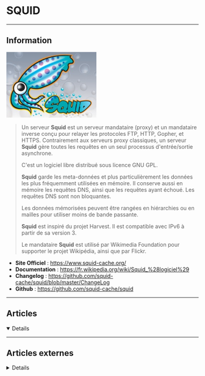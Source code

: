 # SQUID
----

## <i class="fa-solid fa-hashtag"></i> Information

![Logo](../../_media/apps/squid/squid-cache_logo.jpg ':size=250 :no-zoom')


> <i class="fa-solid fa-quote-left"></i> Un serveur **Squid** est un serveur mandataire (proxy) et un mandataire inverse conçu pour relayer les protocoles FTP, HTTP, Gopher, et HTTPS. Contrairement aux serveurs proxy classiques, un serveur **Squid** gère toutes les requêtes en un seul processus d'entrée/sortie asynchrone.
>
> C'est un logiciel libre distribué sous licence GNU GPL.
>
> **Squid** garde les meta-données et plus particulièrement les données les plus fréquemment utilisées en mémoire. Il conserve aussi en mémoire les requêtes DNS, ainsi que les requêtes ayant échoué. Les requêtes DNS sont non bloquantes.
>
> Les données mémorisées peuvent être rangées en hiérarchies ou en mailles pour utiliser moins de bande passante.
>
> **Squid** est inspiré du projet Harvest. Il est compatible avec IPv6 à partir de sa version 3.
>
> Le mandataire **Squid** est utilisé par Wikimedia Foundation pour supporter le projet Wikipédia, ainsi que par Flickr. <i class="fa-solid fa-quote-left fa-rotate-180"></i>


- <i class="fa-solid fa-globe"></i> **Site Officiel** : https://www.squid-cache.org/
- <i class="fa-solid fa-book"></i> **Documentation** : https://fr.wikipedia.org/wiki/Squid_%28logiciel%29
- <i class="fa-solid fa-file-circle-question"></i> **Changelog** : https://github.com/squid-cache/squid/blob/master/ChangeLog
- <i class="fa-brands fa-github"></i> **Github** : https://github.com/squid-cache/squid

---

## <i class="fa-regular fa-newspaper"></i> Articles

<details open>

</details>

---

## <i class="fa-solid fa-glasses"></i> Articles externes

<details>

- [Configure two node Squid (Proxy Server) Clustering using Pacemaker on CentOS 7 / RHEL 7](https://www.linuxtechi.com/squid-proxy-server-clustering-pacemaker-centos7-rhel7/)
- [How to configure an SSH proxy server with Squid](https://fedoramagazine.org/configure-ssh-proxy-server/)
- [How to Install and Configure Squid Proxy on CentOS 7](https://linuxize.com/post/how-to-install-and-configure-squid-proxy-on-centos-7/)
- [How to Install and Configure Squid Proxy on Debian 10 Linux](https://linuxize.com/post/how-to-install-and-configure-squid-proxy-on-debian-10/)
- [How to Install and Configure Squid Proxy on Ubuntu 18.04](https://linuxize.com/post/how-to-install-and-configure-squid-proxy-on-ubuntu-18-04/)
- [How to Install and Configure Squid Proxy on Ubuntu 20.04](https://linuxize.com/post/how-to-install-and-configure-squid-proxy-on-ubuntu-20-04/)
- [How To Install and Configure Squid Web Proxy Server On Linux?](https://www.poftut.com/install-configure-squid-web-proxy-server-linux/)
- [How to install Squid Proxy Server on Ubuntu 20.04 LTS Linux](https://www.cyberciti.biz/faq/ubuntu-squid-proxy-server-installation-configuration/)
- [How to Install Squid Proxy Server on Ubuntu 20.04](https://www.howtoforge.com/how-to-install-squid-proxy-server-on-ubuntu-2004/)
- [Install and Configure Squid Proxy Server on Debian 10 (Buster)](https://linuxhint.com/install_squid_proxy_server_debian/)
- [Linux Proxy Server](https://dzone.com/articles/linux-proxy-server)
- [Squid proxy configuration on Linux](https://linuxhint.com/squid-proxy-configuration-linux/)

</details>